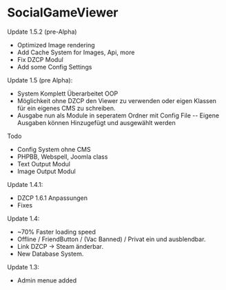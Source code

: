 SocialGameViewer
=====================

Update 1.5.2 (pre-Alpha)
- Optimized Image rendering
- Add Cache System for Images, Api, more
- Fix DZCP Modul
- Add some Config Settings

Update 1.5 (pre Alpha):
- System Komplett Überarbeitet OOP
- Möglichkeit ohne DZCP den Viewer zu verwenden oder eigen Klassen für ein eigenes CMS zu schreiben.
- Ausgabe nun als Module in seperatem Ordner mit Config File
-- Eigene Ausgaben können Hinzugefügt und ausgewählt werden

Todo
- Config System ohne CMS
- PHPBB, Webspell, Joomla class
- Text Output Modul
- Image Output Modul

Update 1.4.1:
- DZCP 1.6.1 Anpassungen
- Fixes

Update 1.4:
- ~70% Faster loading speed
- Offline / FriendButton / (Vac Banned) / Privat ein und ausblendbar.
- Link DZCP -> Steam änderbar.
- New Database System.

Update 1.3:
- Admin menue added
